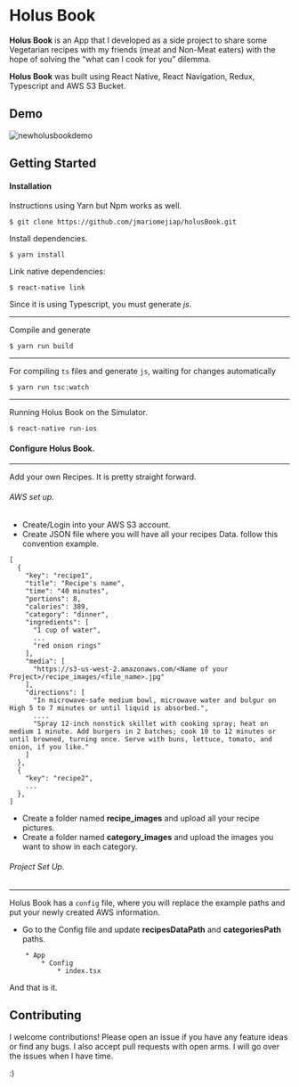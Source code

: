 # Holus Book

**Holus Book** is an App that I developed as a side project to share some Vegetarian recipes with my friends (meat and Non-Meat eaters) with the hope of solving the “what can I cook for you” dilemma. 

**Holus Book** was built using React Native, React Navigation, Redux, Typescript and AWS S3 Bucket.


## Demo

![newholusbookdemo](https://user-images.githubusercontent.com/22829270/39653526-2fa654a0-4fa6-11e8-961a-35cb0eaafa95.gif)



## Getting Started

#### Installation
Instructions using Yarn but Npm works as well.

```
$ git clone https://github.com/jmariomejiap/holusBook.git
```

Install dependencies.


```
$ yarn install
```


Link native dependencies:
```
$ react-native link
```

Since it is using Typescript, you must generate *js*.
_____ 
Compile and generate

```
$ yarn run build
```
_____ 

For compiling `ts` files and generate `js`, waiting for changes automatically

```
$ yarn run tsc:watch
```
_____ 


Running Holus Book on the Simulator.
```
$ react-native run-ios
```



#### Configure Holus Book.
___

Add your own Recipes. It is pretty straight forward.

###### AWS set up.

* Create/Login into your AWS S3 account.
* Create JSON file where you will have all your recipes Data. follow this convention example.

```
[
  {
    "key": "recipe1",
    "title": "Recipe's name",
    "time": "40 minutes",
    "portions": 8,
    "calories": 389,
    "category": "dinner",
    "ingredients": [
      "1 cup of water",
      ...
      "red onion rings"
    ],
    "media": [
      "https://s3-us-west-2.amazonaws.com/<Name of your Project>/recipe_images/<file_name>.jpg"
    ],
    "directions": [
      "In microwave-safe medium bowl, microwave water and bulgur on High 5 to 7 minutes or until liquid is absorbed.",
      ....
      "Spray 12-inch nonstick skillet with cooking spray; heat on medium 1 minute. Add burgers in 2 batches; cook 10 to 12 minutes or until browned, turning once. Serve with buns, lettuce, tomato, and onion, if you like."
    ]
  },
  {
    "key": "recipe2",
    ...
  },
]
```

* Create a folder named **recipe_images** and upload all your recipe pictures.
* Create a folder named **category_images** and upload the images you want to show in each category.


###### Project Set Up.
___
Holus Book has a `config` file, where you will replace the example paths and put your newly created AWS information. 


* Go to the Config file and update **recipesDataPath** and **categoriesPath** paths. 

```
    * App
        * Config
            * index.tsx

```

And that is it. 



## Contributing
I welcome contributions! Please open an issue if you have any feature ideas or find any bugs. I also accept pull requests with open arms. I will go over the issues when I have time. 

:)

